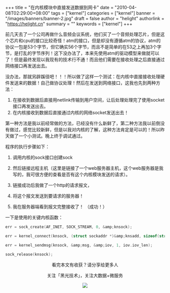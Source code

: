 +++
title = "在内核模块中直接发送数据到网卡"
date = "2010-04-08T02:29:00+08:00"
tags = ["kernel"]
categories = ["kernel"]
banner = "/images/banners/banner-2.jpg"
draft = false
author = "helight"
authorlink = "https://helight.cn"
summary = ""
keywords = ["kernel"]
+++


前几天去了一个公司再做什么音频会议系统，他们买了一个音频处理芯片，但是这个芯片和cpu的接口比较奇怪！atm的接口，但是却没有遵循atm的协议，atm的协议一包是53个字节，但它确实56个字节，而且不是简单的在53之上再加3个字节，是打乱的字节序列！这下没办法了，本来先使用atm的驱动模型来做就可以了！但是最终发现以我现有的技术行不通！而且他们需要在接收处理之后直接通过网络接口再发送出去。

没办法，那就另辟蹊径吧！！！所以做了这样一个测试：在内核中直接接收处理硬件发送来的数据！自己做协议处理！然后在发送到网络接口，这我也先到两种方法：
1. 在接收到数据后直接用netlink传输到用户空间，让后处理处理完了使用socket接口再发送出去。
2. 在内核接收到数据后直接通过内核的网络socket发送出去！

第一种方法是我以前经常做的方法，已经没有什么新鲜了，第二种方法我以前倒没有做过，感觉比较新鲜，但是以我对内核的了解，这种方法肯定是可以的！所以昨天做了一个小测试。晚上终于调试通过。

程序的执行步骤如下： 

1. 调用内核的sock接口创建sock  

2. 然后链接远程主机（这里是链接了一个web服务器主机，这个web服务器是我写的，我可很方便的查看是否有这个内核模块发送的请求）。  

3. 链接成功后我做了一个http的请求报文，  

4. 将这个报文发送到要请求的服务器！  

5. 我在服务器端看到报文完整接收了！ （成功！） 
 

一下是使用的关键内核函数： 
```c
err = sock_create(AF_INET, SOCK_STREAM, 0, &amp;knsock); 

err = kernel_connect(knsock, (struct sockaddr *)&amp;knsadd, sizeof(struct sockaddr), 0); 

err = kernel_sendmsg(knsock, &amp;msg, &amp;iov, 1, iov.iov_len); 

sock_release(knsock); 
```

<center>
看完本文有收获？请分享给更多人<br>

关注「黑光技术」，关注大数据+微服务<br>

![](/images/qrcode_helight_tech.jpg)
</center>
